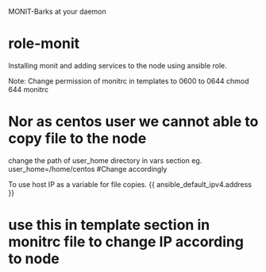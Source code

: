 MONIT-Barks at your daemon



# role-monit
Installing monit and adding services to the node using ansible role.

Note:
Change permission of monitrc in templates to 0600 to 0644 
chmod 644 monitrc 
# Nor as centos user we cannot able to copy file to the node

change the path of user_home directory in vars section
eg. user_home=/home/centos
#Change accordingly

To use host IP as a variable for file copies.
{{ ansible_default_ipv4.address }}
# use this in template section in monitrc file to change IP according to node
